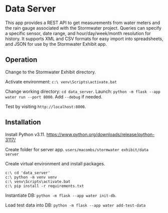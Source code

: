 # Data Server

This app provides a REST API to get measurements from water meters and the
rain gauge associated with the Stormwater project. Queries can specify a
specific sensor, date range, and hour/day/week/month resolution for history.
It supports XML and CSV formats for easy import into spreadsheets,
and JSON for use by the Stormwater Exhibit app.


## Operation

Change to the Stormwater Exhibit directory.

Activate environment: `c:\ venv\Scripts\activate.bat`

Change working directory: `cd data_server`.
Launch: `python -m flask --app water run --port 8000`.
Add `--debug` if needed.

Test by visiting `http://localhost:8000`.


## Installation

Install Python v3.11. <https://www.python.org/downloads/release/python-3117/>

Create folder for server app. `users/macombs/stormwater exhibit/data server`

Create virtual environment and install packages.

```shell
c:\ cd 'data_server'
c:\ python -m venv venv
c:\ venv\Scripts\activate.bat
c:\ pip install -r requirements.txt
```

Instantiate DB: `python -m flask --app water init-db`.

Load test data into DB: `python -m flask --app water add-test-data`
